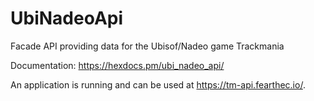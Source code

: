 # UbiNadeoApi

Facade API providing data for the Ubisof/Nadeo game Trackmania


Documentation: https://hexdocs.pm/ubi_nadeo_api/

An application is running and can be used at https://tm-api.fearthec.io/.
